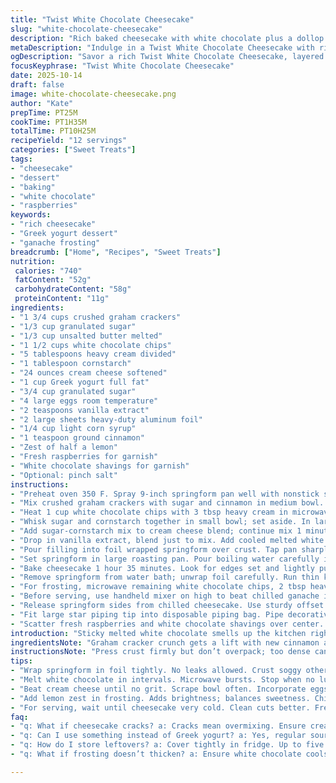 ```yaml
---
title: "Twist White Chocolate Cheesecake"
slug: "white-chocolate-cheesecake"
description: "Rich baked cheesecake with white chocolate plus a dollop of mascarpone to cut richness. Graham crust tarted up with cinnamon; sour cream swapped with Greek yogurt for tang. Water bath keeps edges from cracking. White chocolate ganache whipped into frosting, spiked with a hint of lemon zest for brightness. Raspberry garnish adds tart pop. Visual cues key—bake until edges set and center jiggles slightly. Foil wrap mandatory for water bath; leaks ruin everything. Go low and slow on melting chips or seize risk is real. Frosting should pipe thick but not stiff—beat accordingly."
metaDescription: "Indulge in a Twist White Chocolate Cheesecake with rich flavors and a creamy texture. Garnished with fresh raspberries for a perfect finish."
ogDescription: "Savor a rich Twist White Chocolate Cheesecake, layered with creamy frosting and a hint of lemon zest. Fresh raspberries add a stunning touch."
focusKeyphrase: "Twist White Chocolate Cheesecake"
date: 2025-10-14
draft: false
image: white-chocolate-cheesecake.png
author: "Kate"
prepTime: PT25M
cookTime: PT1H35M
totalTime: PT10H25M
recipeYield: "12 servings"
categories: ["Sweet Treats"]
tags:
- "cheesecake"
- "dessert"
- "baking"
- "white chocolate"
- "raspberries"
keywords:
- "rich cheesecake"
- "Greek yogurt dessert"
- "ganache frosting"
breadcrumb: ["Home", "Recipes", "Sweet Treats"]
nutrition: 
 calories: "740"
 fatContent: "52g"
 carbohydrateContent: "58g"
 proteinContent: "11g"
ingredients:
- "1 3/4 cups crushed graham crackers"
- "1/3 cup granulated sugar"
- "1/3 cup unsalted butter melted"
- "1 1/2 cups white chocolate chips"
- "5 tablespoons heavy cream divided"
- "1 tablespoon cornstarch"
- "24 ounces cream cheese softened"
- "1 cup Greek yogurt full fat"
- "3/4 cup granulated sugar"
- "4 large eggs room temperature"
- "2 teaspoons vanilla extract"
- "2 large sheets heavy-duty aluminum foil"
- "1/4 cup light corn syrup"
- "1 teaspoon ground cinnamon"
- "Zest of half a lemon"
- "Fresh raspberries for garnish"
- "White chocolate shavings for garnish"
- "Optional: pinch salt"
instructions:
- "Preheat oven 350 F. Spray 9-inch springform pan well with nonstick spray. Wrap bottom and sides loosely with 2 large foil sheets overlapping at edges so water won’t leak in. Set pan aside."
- "Mix crushed graham crackers with sugar and cinnamon in medium bowl. Pour melted butter. Stir until crumbs fully coated—press firmly with flat-bottom measuring cup or glass into bottom of pan. Bake 9 to 11 minutes until aroma blooms and crust firms. Pull crust out. Drop oven temp to 325 F. Let crust cool while preparing filling."
- "Heat 1 cup white chocolate chips with 3 tbsp heavy cream in microwave safe bowl. 25 to 30 seconds bursts, stir vigorously after each. Stop once smooth, no lumps. Avoid overheating or white chocolate seizes—grainy mess. Cool off to near room temp."
- "Whisk sugar and cornstarch together in small bowl; set aside. In large bowl or stand mixer, beat cream cheese and Greek yogurt on medium-high for about 1 to 1 1/4 minutes until very creamy. Scrape sides and bottom often or gritty pockets remain."
- "Add sugar-cornstarch mix to cream cheese blend; continue mix 1 minute. Lower speed to medium-low. Crack in eggs one by one, mixing thoroughly between additions to avoid yellow streaks. Don’t overwhip to limit air bubbles."
- "Drop in vanilla extract, blend just to mix. Add cooled melted white chocolate mix. Fold or slowly beat until just uniform—overmixing can cause cracking."
- "Pour filling into foil wrapped springform over crust. Tap pan sharply on countertop a few times to pop trapped air bubbles. This prevents holes or cracks."
- "Set springform in large roasting pan. Pour boiling water carefully into roasting pan until it reaches about 1 inch high against springform sides—hot bath moderates oven heat, avoids sharp edges or cracks. Don’t spill water into cheesecake."
- "Bake cheesecake 1 hour 35 minutes. Look for edges set and lightly puffed but center still has gentle jiggle when nudged. Don’t bake until center fully set—it will finish in residual heat. After timer, turn oven off. Crack oven door slightly ajar, leave cheesecake inside 1 hour to cool gradually."
- "Remove springform from water bath; unwrap foil carefully. Run thin knife around cheesecake edges to free from pan sides—avoid tearing, causes ugly cracks. Cover cheesecake top loosely with foil and chill at least 8 hours or overnight to fully firm up."
- "For frosting, microwave remaining white chocolate chips, 2 tbsp heavy cream, corn syrup in 30 second bursts, stirring thoroughly after each until fully melted. Add lemon zest here for bright twist. Once cooled, cover with plastic wrap touching surface to prevent skin forming. Chill minimum 2 hours until thickened."
- "Before serving, use handheld mixer on high to beat chilled ganache into pipeable frosting. Should hold peaks but be soft enough to pipe."
- "Release springform sides from chilled cheesecake. Use sturdy offset spatula to gently transfer cake from pan base to serving plate or cake board."
- "Fit large star piping tip into disposable piping bag. Pipe decorative border around cheesecake edges with white chocolate frosting."
- "Scatter fresh raspberries and white chocolate shavings over center. Keep chilled until slicing. Cuts cleaner if chilled solid before serving."
introduction: "Sticky melted white chocolate smells up the kitchen right away. This isn’t just any cheesecake—mascarpone swapped in for sour cream balances fat, adds silk and a subtle tang. Cinnamon in the crust nods to spice—leave it out if you hate change, but this touch? Worth it. Water bath isn’t optional if you want no cracks; foil wrapping stops drips and soggy edges. Batter needs slow incorporating to avoid trapped air—too much air means cracks later. Patience required—don’t rush cooling, or center splits. Whipped white chocolate frosting finishes it off, a little lemon zest cutting through the sweet. Fresh raspberries cool the palate, plus looks stunning. Keep it chilled until slice time. Texture should be dense and creamy, cut cleanly, rippled edges from crust press. Crisp crust, silky filling, frosting creamy with zip. All speechless, all charm."
ingredientsNote: "Graham cracker crunch gets a lift with new cinnamon addition—use ground nutmeg if you like, but keep spice subtle. Butter amount lowered slightly because mascarpone adds richness; avoid greasy crust. Sour cream out, Greek yogurt in brings brightness but keeps moisture; full fat always. White chocolate chips can be swapped for good quality chopped white chocolate bars if chips run out—watch melt carefully. Heavy cream divided; save some for frosting. Corn syrup adds shine and smoothness to ganache; honey or agave work but change flavor profile. Lemon zest in frosting is optional but adds cut to otherwise heavy white chocolate. Fresh raspberries not just for decoration—acid contrast is necessary. Aluminum foil wrap around pan is non-negotiable water bath insurance. If not using springform, reduce baking time and keep foil for water bath leaks."
instructionsNote: "Press crust firmly but don’t overpack; too dense can mean soggy future. Bake crust until you smell it toasty; timing flexible, watch color and fragrance. Melt white chocolate in bursts low-power microwave, stir vigorously—stop once smooth or texture ruins. Combine cream cheese and yogurt until silky, no lumps. Scrape bowl multiple times or end with grit. Add eggs one by one medium-low speed—no foam or bubbles. White chocolate added last to avoid seizing. Water bath not just tradition; slow moist heat prevents cracks. Foil wrapping pan keeps water out; common mistake is leaks ruining cheesecake edges. Oven hold with door cracked lets center finish gently—don’t ditch oven early or center will be runny. Chill thoroughly or cheesecake won’t slice well. Frosting requires chill or else too loose to pipe. Beat frosting until stiff peaks form but soft enough for piping shape. Remove pan sides gently and use offset spatula to transfer cake to avoid breakage. Pipe fast and steady for nice border; messing around leads to weak shapes. Raspberries add visual, flavor punch, and brightness."
tips:
- "Wrap springform in foil tightly. No leaks allowed. Crust soggy otherwise. Bake until smell fills the kitchen. Set temp drop later, keep crust firm. Timing matters—don’t rush cooling, or cracking results."
- "Melt white chocolate in intervals. Microwave bursts. Stop when no lumps. Overheat leads to graininess, a disaster texture. Cool it down. Mix in cream carefully; keep it silky. No lumps, that’s key."
- "Beat cream cheese until no grit. Scrape bowl often. Incorporate eggs one by one at low speed. Air pockets mean cracks later. Patience essential. Over mixing? No. Focus on uniform blend instead."
- "Add lemon zest in frosting. Adds brightness; balances sweetness. Chill frosting to dense up. Use a piping bag for neat edges. Streamline the process—keep it simple and looking nice."
- "For serving, wait until cheesecake very cold. Clean cuts better. Fresh raspberries are not just garnish; they shock the palate, provide acid balance. Use white chocolate shavings for visuals too."
faq:
- "q: What if cheesecake cracks? a: Cracks mean overmixing. Ensure creamy but not too much air included. Slow bake, absorb heat from water bath carefully."
- "q: Can I use something instead of Greek yogurt? a: Yes, regular sour cream works. But flavor alters slightly. Choose full-fat for richness. Thin it out if necessary."
- "q: How do I store leftovers? a: Cover tightly in fridge. Up to five days still good. Can freeze—slice first. But textures shift. Caution required when thawing."
- "q: What if frosting doesn’t thicken? a: Ensure white chocolate cools correctly. If too soft, chill longer. Whip it afterwards to reach peak holding consistency."

---
```

